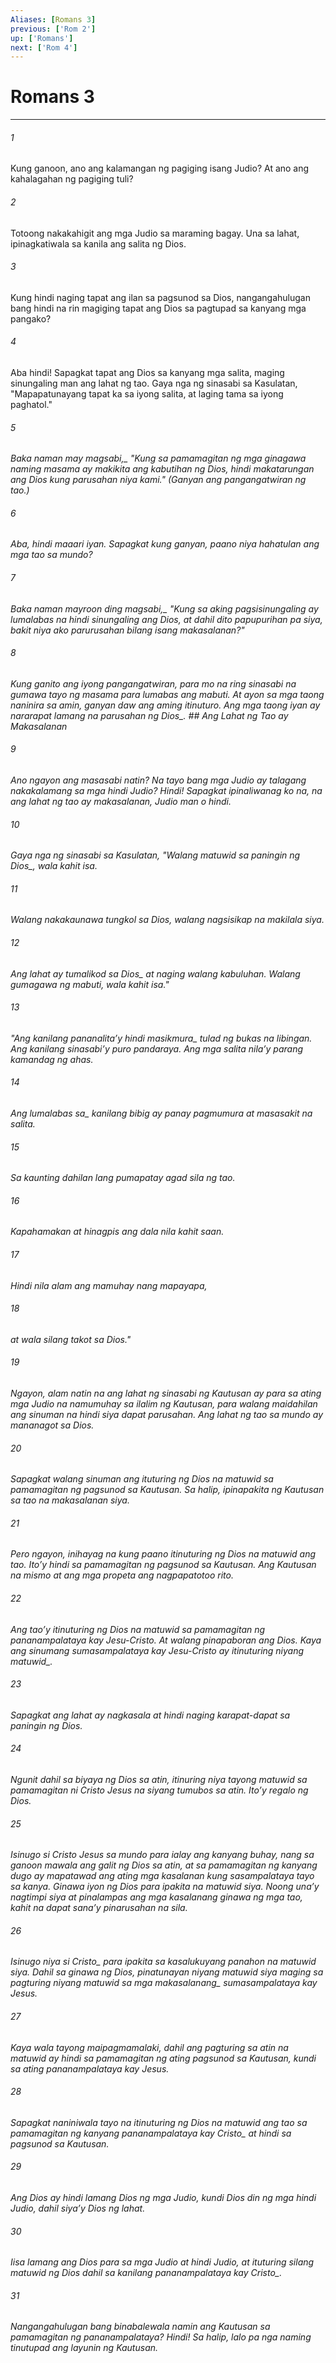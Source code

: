 ```yaml
---
Aliases: [Romans 3]
previous: ['Rom 2']
up: ['Romans']
next: ['Rom 4']
---
```

# Romans 3

***






















###### 1 










Kung ganoon, ano ang kalamangan ng pagiging isang Judio? At ano ang kahalagahan ng pagiging tuli? 





















###### 2 










Totoong nakakahigit ang mga Judio sa maraming bagay. Una sa lahat, ipinagkatiwala sa kanila ang salita ng Dios. 





















###### 3 










Kung hindi naging tapat ang ilan sa pagsunod sa Dios, nangangahulugan bang hindi na rin magiging tapat ang Dios sa pagtupad sa kanyang mga pangako? 





















###### 4 










Aba hindi! Sapagkat tapat ang Dios sa kanyang mga salita, maging sinungaling man ang lahat ng tao. Gaya nga ng sinasabi sa Kasulatan, "Mapapatunayang tapat ka sa iyong salita, at laging tama sa iyong paghatol." 





















###### 5 










<i class="trans-change">Baka naman may magsabi,_ "Kung sa pamamagitan ng mga ginagawa naming masama ay makikita ang kabutihan ng Dios, hindi makatarungan ang Dios kung parusahan niya kami." (Ganyan ang pangangatwiran ng tao.) 





















###### 6 










Aba, hindi maaari iyan. Sapagkat kung ganyan, paano niya hahatulan ang mga tao sa mundo? 





















###### 7 










<i class="trans-change">Baka naman mayroon ding magsabi,_ "Kung sa aking pagsisinungaling ay lumalabas na hindi sinungaling ang Dios, at dahil dito papupurihan pa siya, bakit niya ako parurusahan bilang isang makasalanan?" 





















###### 8 










Kung ganito ang iyong pangangatwiran, para mo na ring sinasabi na gumawa tayo ng masama para lumabas ang mabuti. At ayon sa mga taong naninira sa amin, ganyan daw ang aming itinuturo. Ang mga taong iyan ay nararapat lamang na parusahan <i class="trans-change">ng Dios_. ## Ang Lahat ng Tao ay Makasalanan 





















###### 9 










Ano ngayon ang masasabi natin? Na tayo bang mga Judio ay talagang nakakalamang sa mga hindi Judio? Hindi! Sapagkat ipinaliwanag ko na, na ang lahat ng tao ay makasalanan, Judio man o hindi. 





















###### 10 










Gaya nga ng sinasabi sa Kasulatan, "Walang matuwid <i class="trans-change">sa paningin ng Dios_, wala kahit isa. 





















###### 11 










Walang nakakaunawa tungkol sa Dios, walang nagsisikap na makilala siya. 





















###### 12 










Ang lahat ay tumalikod <i class="trans-change">sa Dios_ at naging walang kabuluhan. Walang gumagawa ng mabuti, wala kahit isa." 





















###### 13 










"Ang kanilang pananalitaʼy <i class="trans-change">hindi masikmura_ tulad ng bukas na libingan. Ang kanilang sinasabiʼy puro pandaraya. Ang mga salita nilaʼy parang kamandag ng ahas. 





















###### 14 










Ang <i class="trans-change">lumalabas sa_ kanilang bibig ay panay pagmumura at masasakit na salita. 





















###### 15 










Sa kaunting dahilan lang pumapatay agad sila ng tao. 





















###### 16 










Kapahamakan at hinagpis ang dala nila kahit saan. 





















###### 17 










Hindi nila alam ang mamuhay nang mapayapa, 





















###### 18 










at wala silang takot sa Dios." 





















###### 19 










Ngayon, alam natin na ang lahat ng sinasabi ng Kautusan ay para sa ating mga Judio na namumuhay sa ilalim ng Kautusan, para walang maidahilan ang sinuman na hindi siya dapat parusahan. Ang lahat ng tao sa mundo ay mananagot sa Dios. 





















###### 20 










Sapagkat walang sinuman ang ituturing ng Dios na matuwid sa pamamagitan ng pagsunod sa Kautusan. Sa halip, ipinapakita ng Kautusan sa tao na makasalanan siya. 





















###### 21 










Pero ngayon, inihayag na kung paano itinuturing ng Dios na matuwid ang tao. Itoʼy hindi sa pamamagitan ng pagsunod sa Kautusan. Ang Kautusan na mismo at ang mga propeta ang nagpapatotoo rito. 





















###### 22 










Ang taoʼy itinuturing ng Dios na matuwid sa pamamagitan ng pananampalataya kay Jesu-Cristo. At walang pinapaboran ang Dios. Kaya ang sinumang sumasampalataya <i class="trans-change">kay Jesu-Cristo ay itinuturing niyang matuwid_. 





















###### 23 










Sapagkat ang lahat ay nagkasala at hindi naging karapat-dapat sa paningin ng Dios. 





















###### 24 










Ngunit dahil sa biyaya ng Dios sa atin, itinuring niya tayong matuwid sa pamamagitan ni Cristo Jesus na siyang tumubos sa atin. Itoʼy regalo ng Dios. 





















###### 25 










Isinugo si Cristo Jesus sa mundo para ialay ang kanyang buhay, nang sa ganoon mawala ang galit ng Dios sa atin, at sa pamamagitan ng kanyang dugo ay mapatawad ang ating mga kasalanan kung sasampalataya tayo sa kanya. Ginawa iyon ng Dios para ipakita na matuwid siya. Noong unaʼy nagtimpi siya at pinalampas ang mga kasalanang ginawa ng mga tao, kahit na dapat sanaʼy pinarusahan na sila. 





















###### 26 










<i class="trans-change">Isinugo niya si Cristo_ para ipakita sa kasalukuyang panahon na matuwid siya. Dahil sa ginawa ng Dios, pinatunayan niyang matuwid siya maging sa pagturing niyang matuwid sa mga <i class="trans-change">makasalanang_ sumasampalataya kay Jesus. 





















###### 27 










Kaya wala tayong maipagmamalaki, dahil ang pagturing sa atin na matuwid ay hindi sa pamamagitan ng ating pagsunod sa Kautusan, kundi sa ating pananampalataya kay Jesus. 





















###### 28 










Sapagkat naniniwala tayo na itinuturing ng Dios na matuwid ang tao sa pamamagitan ng kanyang pananampalataya <i class="trans-change">kay Cristo_ at hindi sa pagsunod sa Kautusan. 





















###### 29 










Ang Dios ay hindi lamang Dios ng mga Judio, kundi Dios din ng mga hindi Judio, dahil siyaʼy Dios ng lahat. 





















###### 30 










Iisa lamang ang Dios para sa mga Judio at hindi Judio, at ituturing silang matuwid ng Dios dahil sa kanilang pananampalataya <i class="trans-change">kay Cristo_. 





















###### 31 










Nangangahulugan bang binabalewala namin ang Kautusan sa pamamagitan ng pananampalataya? Hindi! Sa halip, lalo pa nga naming tinutupad ang layunin ng Kautusan.
